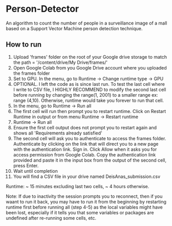 # Person-Detector
An algorithm to count the number of people in a surveillance image of a mall based on a Support Vector Machine person detection technique.

## How to run

1. Upload 'frames' folder on the root of your Google drive storage to match the path = '/content/drive/My Drive/frames/'
2. Open Google Colab from you Google Drive account where you uploaded the frames folder
3. Set to GPU. In the menu, go to Runtime -> Change runtime type -> GPU
4. OPTIONAL. I left the code as is since last run. To test the last cell where I write to CSV file, 
   I HIGHLY RECOMMEND to modify the second last cell before running by changing the range(1, 2001) 
   to a smaller range ex: range (4,10). Otherwise, runtime would take you forever to run that cell.
5. In the menu, go to Runtime -> Run all
6. The first cell will run then prompt you to restart runtime. Click on Restart Runtime in output or from menu Runtime -> Restart runtime
7. Runtime -> Run all
8. Ensure the first cell output does not prompt you to restart again and shows all 'Requirements already satisfied'
9. The second cell will ask you to authenticate to access the frames folder. 
   Authenticate by clicking on the link that will direct you to a new page with the authentication link. 
   Sign in. Click Allow when it asks you for access permission from Google Colab.
   Copy the authentication link provided and paste it in the input box from the output of the second cell, press Enter.
10. Wait until completion
11. You will find a CSV file in your drive named DeisAnas_submission.csv

Runtime: ~ 15 minutes excluding last two cells, ~ 4 hours otherwise.

Note: If due to inactivity the session prompts you to reconnect, then if you waant to run it back, you may have to run it 
from the beginning by restarting runtime first before running all (step 4-5) as the local variables might have been lost, 
especially if it tells you that some variables or packages are undefined after re-running some cells, etc.
